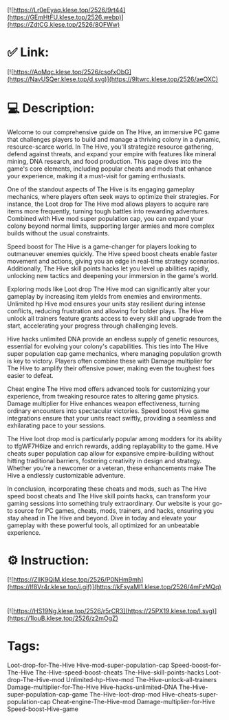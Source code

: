 [![https://Lr0eEyaq.klese.top/2526/9rt44](https://GEmHtFU.klese.top/2526.webp)](https://ZdtCG.klese.top/2526/8OFWw)
# ✅ Link:
[![https://AoMqc.klese.top/2526/csofxObG](https://NavUSQer.klese.top/d.svg)](https://9Itwrc.klese.top/2526/aeOXC)
# 💻 Description:
Welcome to our comprehensive guide on The Hive, an immersive PC game that challenges players to build and manage a thriving colony in a dynamic, resource-scarce world. In The Hive, you'll strategize resource gathering, defend against threats, and expand your empire with features like mineral mining, DNA research, and food production. This page dives into the game's core elements, including popular cheats and mods that enhance your experience, making it a must-visit for gaming enthusiasts.



One of the standout aspects of The Hive is its engaging gameplay mechanics, where players often seek ways to optimize their strategies. For instance, the Loot drop for The Hive mod allows players to acquire rare items more frequently, turning tough battles into rewarding adventures. Combined with Hive mod super population cap, you can expand your colony beyond normal limits, supporting larger armies and more complex builds without the usual constraints.



Speed boost for The Hive is a game-changer for players looking to outmaneuver enemies quickly. The Hive speed boost cheats enable faster movement and actions, giving you an edge in real-time strategy scenarios. Additionally, The Hive skill points hacks let you level up abilities rapidly, unlocking new tactics and deepening your immersion in the game's world.



Exploring mods like Loot drop The Hive mod can significantly alter your gameplay by increasing item yields from enemies and environments. Unlimited hp Hive mod ensures your units stay resilient during intense conflicts, reducing frustration and allowing for bolder plays. The Hive unlock all trainers feature grants access to every skill and upgrade from the start, accelerating your progress through challenging levels.



Hive hacks unlimited DNA provide an endless supply of genetic resources, essential for evolving your colony's capabilities. This ties into The Hive super population cap game mechanics, where managing population growth is key to victory. Players often combine these with Damage multiplier for The Hive to amplify their offensive power, making even the toughest foes easier to defeat.



Cheat engine The Hive mod offers advanced tools for customizing your experience, from tweaking resource rates to altering game physics. Damage multiplier for Hive enhances weapon effectiveness, turning ordinary encounters into spectacular victories. Speed boost Hive game integrations ensure that your units react swiftly, providing a seamless and exhilarating pace to your sessions.



The Hive loot drop mod is particularly popular among modders for its ability to tfgWF7H6ize and enrich rewards, adding replayability to the game. Hive cheats super population cap allow for expansive empire-building without hitting traditional barriers, fostering creativity in design and strategy. Whether you're a newcomer or a veteran, these enhancements make The Hive a endlessly customizable adventure.



In conclusion, incorporating these cheats and mods, such as The Hive speed boost cheats and The Hive skill points hacks, can transform your gaming sessions into something truly extraordinary. Our website is your go-to source for PC games, cheats, mods, trainers, and hacks, ensuring you stay ahead in The Hive and beyond. Dive in today and elevate your gameplay with these powerful tools, all optimized for an unbeatable experience.

# ⚙️ Instruction:
[![https://ZlIK9QiM.klese.top/2526/P0NHm9mh](https://lf8Vr4r.klese.top/i.gif)](https://kFsyaMl1.klese.top/2526/4mFzMQq)
#
[![https://HS19Ng.klese.top/2526/r5rCR3](https://25PX19.klese.top/l.svg)](https://1IouB.klese.top/2526/z2mOgZ)
# Tags:
Loot-drop-for-The-Hive Hive-mod-super-population-cap Speed-boost-for-The-Hive The-Hive-speed-boost-cheats The-Hive-skill-points-hacks Loot-drop-The-Hive-mod Unlimited-hp-Hive-mod The-Hive-unlock-all-trainers Damage-multiplier-for-The-Hive Hive-hacks-unlimited-DNA The-Hive-super-population-cap-game The-Hive-loot-drop-mod Hive-cheats-super-population-cap Cheat-engine-The-Hive-mod Damage-multiplier-for-Hive Speed-boost-Hive-game






